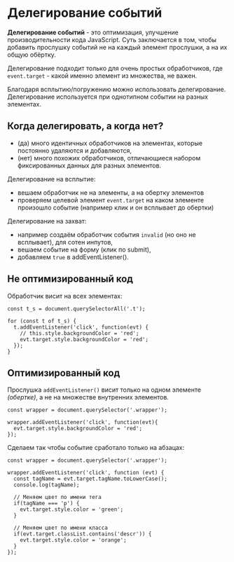 # Делегирование событий

**Делегирование событий** - это оптимизация, улучшение производительности кода JavaScript. Суть заключается в том, чтобы добавить прослушку событий не на каждый элемент прослушки, а на их общую обёртку.

Делегирование подходит только для очень простых обработчиков, где `event.target` - какой именно элемент из множества, не важен.

Благодаря всплытию/погружению можно использовать делегирование. Делегирование используется при однотипном событии на разных элементах.

## Когда делегировать, а когда нет?
- (да) много идентичных обработчиков на элементах, которые постоянно удаляются и добавляются,
- (нет) много похожих обработчиков, отличающиеся набором фиксированных данных для разных элементов.

Делегирование на всплытие:
- вешаем обработчик не на элементы, а на обертку элементов
- проверяем целевой элемент `event.target` на каком элементе произошло событие (например клик и он всплывает до обертки)

Делегирование на захват:
- например создаём обработчик события `invalid` (но оно не всплывает), для сотен инпутов,
- вешаем событие на форму (клик по submit),
- добавляем `true` в addEventListener().

## Не оптимизированный код
Обработчик висит на всех элементах:

    const t_s = document.querySelectorAll('.t');

    for (const t of t_s) {
      t.addEventListener('click', function(evt) {
        // this.style.backgroundColor = 'red';
        evt.target.style.backgroundColor = 'red';
      });
    }

## Оптимизированный код
Прослушка `addEventListener()` висит только на одном элементе *(обертке)*, а не на множестве внутренних элементов.

    const wrapper = document.querySelector('.wrapper');

    wrapper.addEventListener('click', function(evt){
      evt.target.style.backgroundColor = 'red';
    });

Сделаем так чтобы событие сработало только на абзацах:

    const wrapper = document.querySelector('.wrapper');

    wrapper.addEventListener('click', function (evt) {
      const tagName = evt.target.tagName.toLowerCase();
      console.log(tagName);

      // Меняем цвет по имени тега
      if(tagName === 'p') {
        evt.target.style.color = 'green';
      }

      // Меняем цвет по имени класса
      if(evt.target.classList.contains('descr')) {
        evt.target.style.color = 'orange';
      }
    });
